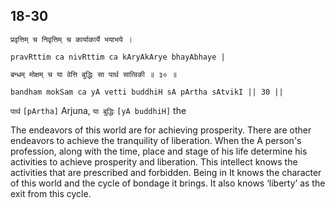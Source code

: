 ## 18-30


```shloka-sa
प्रवृत्तिम् च निवृत्तिम् च कार्याकार्ये भयाभये ।
```
```shloka-sa-hk
pravRttim ca nivRttim ca kAryAkArye bhayAbhaye |
```
```shloka-sa
बन्धम् मोक्षम् च या वेत्ति बुद्धिः सा पार्थ सात्विकी ॥ ३० ॥
```
```shloka-sa-hk
bandham mokSam ca yA vetti buddhiH sA pArtha sAtvikI || 30 ||
```

`पार्थ` `[pArtha]` Arjuna, `या बुद्धिः` `[yA buddhiH]` the



The endeavors of this world are for achieving prosperity. There are other endeavors to achieve the tranquility of liberation. When the 
A person's profession, along with the time, place and stage of his life determine his activities to achieve prosperity and liberation. This intellect knows the activities that are prescribed and forbidden. 
Being in 
It knows the character of this world and the cycle of bondage it brings. It also knows ‘liberty’ as the exit from this cycle.

